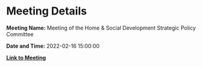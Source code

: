 # Meeting Details

**Meeting Name:** Meeting of the Home & Social Development Strategic Policy Committee

**Date and Time:** 2022-02-16 15:00:00

**[Link to Meeting](https://www.limerick.ie/council/whats-on/meeting-home-social-development-strategic-policy-committee-7)**
